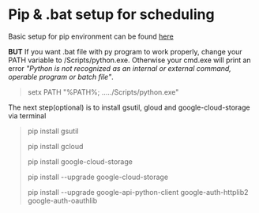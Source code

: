 # Pip & .bat setup for scheduling
Basic setup for pip environment can be found [here](https://www.jetbrains.com/help/pycharm/pipenv.html)

**BUT**
If you want .bat file with py program to work properly, change your PATH variable to /Scripts/python.exe. Otherwise your cmd.exe will print an error
*"Python is not recognized as an internal or external command, operable program or batch file"*.
> setx PATH "%PATH%; ...../Scripts/python.exe"

The next step(optional) is to install gsutil, gloud and google-cloud-storage via terminal
> pip install gsutil
> 
> pip install gcloud
> 
> pip install google-cloud-storage
> 
> pip install --upgrade google-cloud-storage
> 
> pip install --upgrade google-api-python-client google-auth-httplib2 google-auth-oauthlib



